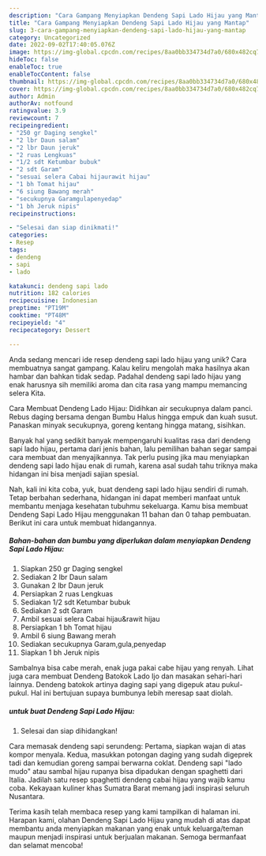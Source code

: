 ```yaml
---
description: "Cara Gampang Menyiapkan Dendeng Sapi Lado Hijau yang Mantap"
title: "Cara Gampang Menyiapkan Dendeng Sapi Lado Hijau yang Mantap"
slug: 3-cara-gampang-menyiapkan-dendeng-sapi-lado-hijau-yang-mantap
category: Uncategorized
date: 2022-09-02T17:40:05.076Z
image: https://img-global.cpcdn.com/recipes/8aa0bb334734d7a0/680x482cq70/dendeng-sapi-lado-hijau-foto-resep-utama.jpg
hideToc: false
enableToc: true
enableTocContent: false
thumbnail: https://img-global.cpcdn.com/recipes/8aa0bb334734d7a0/680x482cq70/dendeng-sapi-lado-hijau-foto-resep-utama.jpg
cover: https://img-global.cpcdn.com/recipes/8aa0bb334734d7a0/680x482cq70/dendeng-sapi-lado-hijau-foto-resep-utama.jpg
author: Admin
authorAv: notfound
ratingvalue: 3.9
reviewcount: 7
recipeingredient:
- "250 gr Daging sengkel"
- "2 lbr Daun salam"
- "2 lbr Daun jeruk"
- "2 ruas Lengkuas"
- "1/2 sdt Ketumbar bubuk"
- "2 sdt Garam"
- "sesuai selera Cabai hijaurawit hijau"
- "1 bh Tomat hijau"
- "6 siung Bawang merah"
- "secukupnya Garamgulapenyedap"
- "1 bh Jeruk nipis"
recipeinstructions:

- "Selesai dan siap dinikmati!"
categories:
- Resep
tags:
- dendeng
- sapi
- lado

katakunci: dendeng sapi lado 
nutrition: 182 calories
recipecuisine: Indonesian
preptime: "PT19M"
cooktime: "PT48M"
recipeyield: "4"
recipecategory: Dessert

---
```





Anda sedang mencari ide resep dendeng sapi lado hijau yang unik? Cara membuatnya sangat gampang. Kalau keliru mengolah maka hasilnya akan hambar dan bahkan tidak sedap. Padahal dendeng sapi lado hijau yang enak harusnya sih memiliki aroma dan cita rasa yang mampu memancing selera Kita.





Cara Membuat Dendeng Lado Hijau: Didihkan air secukupnya dalam panci. Rebus daging bersama dengan Bumbu Halus hingga empuk dan kuah susut. Panaskan minyak secukupnya, goreng kentang hingga matang, sisihkan.

Banyak hal yang sedikit banyak mempengaruhi kualitas rasa dari dendeng sapi lado hijau, pertama dari jenis bahan, lalu pemilihan bahan segar sampai cara membuat dan menyajikannya. Tak perlu pusing jika mau menyiapkan dendeng sapi lado hijau enak di rumah, karena asal sudah tahu triknya maka hidangan ini bisa menjadi sajian spesial.






Nah, kali ini kita coba, yuk, buat dendeng sapi lado hijau sendiri di rumah. Tetap berbahan sederhana, hidangan ini dapat memberi manfaat untuk membantu menjaga kesehatan tubuhmu sekeluarga. Kamu bisa membuat Dendeng Sapi Lado Hijau menggunakan 11 bahan dan 0 tahap pembuatan. Berikut ini cara untuk membuat hidangannya.

<!--inarticleads1-->

##### Bahan-bahan dan bumbu yang diperlukan dalam menyiapkan Dendeng Sapi Lado Hijau:

1. Siapkan 250 gr Daging sengkel
1. Sediakan 2 lbr Daun salam
1. Gunakan 2 lbr Daun jeruk
1. Persiapkan 2 ruas Lengkuas
1. Sediakan 1/2 sdt Ketumbar bubuk
1. Sediakan 2 sdt Garam
1. Ambil sesuai selera Cabai hijau&amp;rawit hijau
1. Persiapkan 1 bh Tomat hijau
1. Ambil 6 siung Bawang merah
1. Sediakan secukupnya Garam,gula,penyedap
1. Siapkan 1 bh Jeruk nipis


Sambalnya bisa cabe merah, enak juga pakai cabe hijau yang renyah. Lihat juga cara membuat Dendeng Batokok Lado Ijo dan masakan sehari-hari lainnya. Dendeng batokok artinya daging sapi yang digepuk atau pukul-pukul. Hal ini bertujuan supaya bumbunya lebih meresap saat diolah. 

<!--inarticleads2-->

#####  untuk buat Dendeng Sapi Lado Hijau:


1. Selesai dan siap dihidangkan!

Cara memasak dendeng sapi serundeng: Pertama, siapkan wajan di atas kompor menyala. Kedua, masukkan potongan daging yang sudah digeprek tadi dan kemudian goreng sampai berwarna coklat. Dendeng sapi &#34;lado mudo&#34; atau sambal hijau rupanya bisa dipadukan dengan spaghetti dari Italia. Jadilah satu resep spaghetti dendeng cabai hijau yang wajib kamu coba. Kekayaan kuliner khas Sumatra Barat memang jadi inspirasi seluruh Nusantara. 

Terima kasih telah membaca resep yang kami tampilkan di halaman ini. Harapan kami, olahan Dendeng Sapi Lado Hijau yang mudah di atas dapat membantu anda menyiapkan makanan yang enak untuk keluarga/teman maupun menjadi inspirasi untuk berjualan makanan. Semoga bermanfaat dan selamat mencoba!
